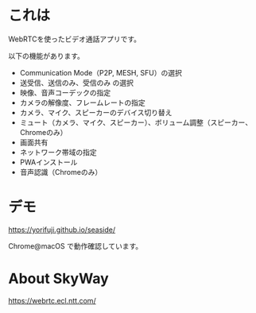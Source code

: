 # これは

WebRTCを使ったビデオ通話アプリです。

以下の機能があります。

- Communication Mode（P2P, MESH, SFU）の選択
- 送受信、送信のみ、受信のみ の選択
- 映像、音声コーデックの指定
- カメラの解像度、フレームレートの指定
- カメラ、マイク、スピーカーのデバイス切り替え
- ミュート（カメラ、マイク、スピーカー）、ボリューム調整（スピーカー、Chromeのみ）
- 画面共有
- ネットワーク帯域の指定
- PWAインストール
- 音声認識（Chromeのみ）

# デモ

https://yorifuji.github.io/seaside/

Chrome@macOS で動作確認しています。

# About SkyWay

https://webrtc.ecl.ntt.com/


